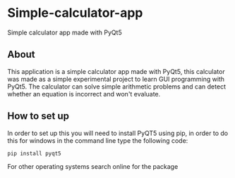 # Simple-calculator-app
Simple calculator app made with PyQt5

## About 
This application is a simple calculator app made with PyQt5, this calculator was made as a simple experimental project to learn GUI programming with PyQt5. The calculator can solve simple arithmetic problems and can detect whether an equation is incorrect and won't evaluate. 



## How to set up

In order to set up this you will need to install PyQT5 using pip, in order to do this for windows in the command line type the following code:

```
pip install pyqt5
```

For other operating systems search online for the package 
